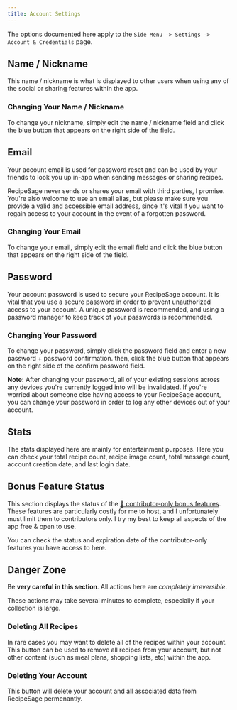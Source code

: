 ```yaml
---
title: Account Settings
---
```


The options documented here apply to the `Side Menu -> Settings -> Account & Credentials` page.

## Name / Nickname

This name / nickname is what is displayed to other users when using any of the social or sharing features within the app.

### Changing Your Name / Nickname

To change your nickname, simply edit the name / nickname field and click the blue button that appears on the right side of the field.

## Email

Your account email is used for password reset and can be used by your friends to look you up in-app when sending messages or sharing recipes.

RecipeSage never sends or shares your email with third parties, I promise. You're also welcome to use an email alias, but please make sure you provide a valid and accessible email address, since it's vital if you want to regain access to your account in the event of a forgotten password.

### Changing Your Email

To change your email, simply edit the email field and click the blue button that appears on the right side of the field.

## Password

Your account password is used to secure your RecipeSage account. It is vital that you use a secure password in order to prevent unauthorized access to your account. A unique password is recommended, and using a password manager to keep track of your passwords is recommended.

### Changing Your Password

To change your password, simply click the password field and enter a new password + password confirmation. then, click the blue button that appears on the right side of the confirm password field.

**Note:** After changing your password, all of your existing sessions across any devices you're currently logged into will be invalidated. If you're worried about someone else having access to your RecipeSage account, you can change your password in order to log any other devices out of your account.

## Stats

The stats displayed here are mainly for entertainment purposes. Here you can check your total recipe count, recipe image count, total message count, account creation date, and last login date.

## Bonus Feature Status

This section displays the status of the [📖 contributor-only bonus features](../contributing.md). These features are particularly costly for me to host, and I unfortunately must limit them to contributors only. I try my best to keep all aspects of the app free & open to use.

You can check the status and expiration date of the contributor-only features you have access to here.

## Danger Zone

Be **very careful in this section**. All actions here are _completely irreversible_.

These actions may take several minutes to complete, especially if your collection is large.

### Deleting All Recipes

In rare cases you may want to delete all of the recipes within your account. This button can be used to remove all recipes from your account, but not other content (such as meal plans, shopping lists, etc) within the app.

### Deleting Your Account

This button will delete your account and all associated data from RecipeSage permenantly.

